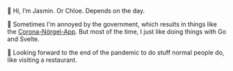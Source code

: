 👋 Hi, I’m Jasmin. Or Chloe. Depends on the day.

👀 Sometimes I'm annoyed by the government, which results in things like the [Corona-Nörgel-App](https://github.com/chloe-the-catgirl/corona-noergel-app). But most of the time, I just like doing things with Go and Svelte.

🌱 Looking forward to the end of the pandemic to do stuff normal people do, like visiting a restaurant.
